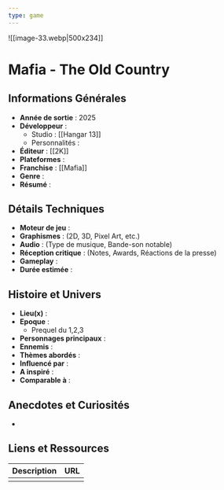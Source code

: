 ```yaml
---
type: game
---
```

![[image-33.webp|500x234]]
# Mafia - The Old Country

## Informations Générales

- **Année de sortie** : 2025
- **Développeur** : 
	- Studio : [[Hangar 13]]
	- Personnalités : 
- **Éditeur** : [[2K]]
- **Plateformes** : 
- **Franchise** : [[Mafia]]
- **Genre** :
- **Résumé** : 

## Détails Techniques
- **Moteur de jeu** : 
- **Graphismes** : (2D, 3D, Pixel Art, etc.)
- **Audio** : (Type de musique, Bande-son notable)
- **Réception critique** : (Notes, Awards, Réactions de la presse)
- **Gameplay** :
- **Durée estimée** : 

## Histoire et Univers
- **Lieu(x)** : 
- **Epoque** : 
	- Prequel du 1,2,3
- **Personnages principaux** : 
- **Ennemis** :
- **Thèmes abordés** : 
- **Influencé par** :
- **A inspiré** : 
- **Comparable à** :
## Anecdotes et Curiosités
- 
## Liens et Ressources

| Description | URL |
| ----------- | --- |
|             |     |
